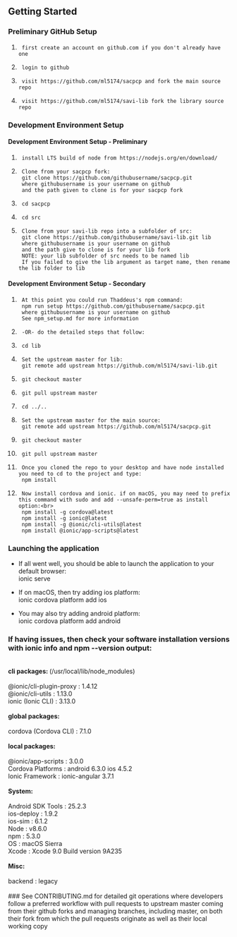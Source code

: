 ## Getting Started

### Preliminary GitHub Setup

1.      first create an account on github.com if you don't already have one
1.      login to github
1.      visit https://github.com/ml5174/sacpcp and fork the main source repo
1.      visit https://github.com/ml5174/savi-lib fork the library source repo


### Development Environment Setup
####  Development Environment Setup - Preliminary
1.      install LTS build of node from https://nodejs.org/en/download/  
1.      Clone from your sacpcp fork:
        git clone https://github.com/githubusername/sacpcp.git
        where githubusername is your username on github
        and the path given to clone is for your sacpcp fork
1.      cd sacpcp
1.      cd src
1.      Clone from your savi-lib repo into a subfolder of src:
        git clone https://github.com/githubusername/savi-lib.git lib
        where githubusername is your username on github
        and the path give to clone is for your lib fork
        NOTE: your lib subfolder of src needs to be named lib
        If you failed to give the lib argument as target name, then rename the lib folder to lib
####  Development Environment Setup - Secondary
1.      At this point you could run Thaddeus's npm command:
        npm run setup https://github.com/githubusername/sacpcp.git
        where githubusername is your username on github
        See npm_setup.md for more information
1.      -OR- do the detailed steps that follow:
1.      cd lib
1.      Set the upstream master for lib:
        git remote add upstream https://github.com/ml5174/savi-lib.git
1.      git checkout master
1.      git pull upstream master
1.      cd ../..
1.      Set the upstream master for the main source:
        git remote add upstream https://github.com/ml5174/sacpcp.git
1.      git checkout master
1.      git pull upstream master
1.      Once you cloned the repo to your desktop and have node installed you need to cd to the project and type:
        npm install
1.      Now install cordova and ionic. if on macOS, you may need to prefix this command with sudo and add --unsafe-perm=true as install option:<br>
        npm install -g cordova@latest
        npm install -g ionic@latest
        npm install -g @ionic/cli-utils@latest
        npm install @ionic/app-scripts@latest


### Launching the application
*	If all went well, you should be able to launch the application to your default browser:<br>
        ionic serve

*	If on macOS, then try adding ios platform:<br>
        ionic cordova platform add ios
*	You may also try adding android platform:<br>
        ionic cordova platform add android
        
### If having issues, then check your software installation versions with ionic info and npm --version output:
<br>
<b>cli packages: </b>(/usr/local/lib/node_modules)<br>
<br>
    @ionic/cli-plugin-proxy : 1.4.12<br>
    @ionic/cli-utils        : 1.13.0<br>
    ionic (Ionic CLI)       : 3.13.0<br>
<br>
<b>global packages:</b><br>
<br>
    cordova (Cordova CLI) : 7.1.0 <br>
<br>
<b>local packages:</b><br>
<br>
    @ionic/app-scripts : 3.0.0<br>
    Cordova Platforms  : android 6.3.0 ios 4.5.2<br>
    Ionic Framework    : ionic-angular 3.7.1<br>
<br>
<b>System:</b><br>
<br>
    Android SDK Tools : 25.2.3<br>
    ios-deploy        : 1.9.2<br>
    ios-sim           : 6.1.2<br>
    Node              : v8.6.0<br>
    npm               : 5.3.0 <br>
    OS                : macOS Sierra<br>
    Xcode             : Xcode 9.0 Build version 9A235 <br>
<br>
<b>Misc:</b><br>
<br>
    backend : legacy<br>
<br>
### See CONTRIBUTING.md for detailed git operations where developers follow a preferred workflow with pull requests to upstream master coming from their github forks and managing branches, including master, on both their fork from which the pull requests originate as well as their local working copy
